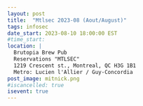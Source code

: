 ```yaml
---
layout: post
title:  "Mtlsec 2023-08 (Aout/August)"
tags: infosec
date_start: 2023-08-10 18:00:00 EST
#time_start:
location: |
  Brutopia Brew Pub
  Reservations "MTLSEC"
  1219 Crescent st., Montreal, QC H3G 1B1
  Metro: Lucien l'Allier / Guy-Concordia
post_image: mitnick.png
#iscancelled: true
isevent: true
---
```

